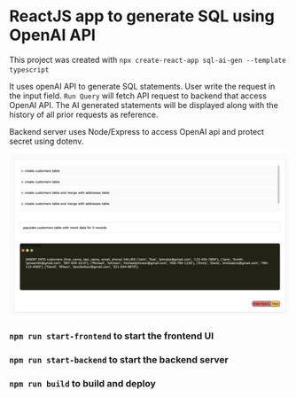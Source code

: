 # ReactJS app to generate SQL using OpenAI API

This project was created with `npx create-react-app sql-ai-gen --template typescript` 

It uses openAI API to generate SQL statements. User write the request in the input field. `Run Query` will fetch API request to backend that access OpenAI API. The AI generated statements will be displayed along with the history of all prior requests as reference.

Backend server uses Node/Express to access OpenAI api and protect secret using dotenv.

![dashboard](public/sample.jpg)

### `npm run start-frontend` to start the frontend UI

### `npm run start-backend` to start the backend server

### `npm run build` to build and deploy
